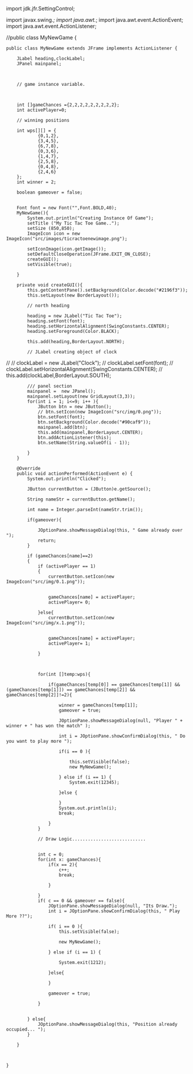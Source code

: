 import jdk.jfr.SettingControl;

import javax.swing.*;
import java.awt.*;
import java.awt.event.ActionEvent;
import java.awt.event.ActionListener;

//public class MyNewGame {


    public class MyNewGame extends JFrame implements ActionListener {

        JLabel heading,clockLabel;
        JPanel mainpanel;



        // game instance variable.



        int []gameChances ={2,2,2,2,2,2,2,2,2};
        int activePlayer=0;

        // winning positions

        int wps[][] = {
                {0,1,2},
                {3,4,5},
                {6,7,8},
                {0,3,6},
                {1,4,7},
                {2,5,8},
                {0,4,8},
                {2,4,6}
        };
        int winner = 2;

        boolean gameover = false;


        Font font = new Font("",Font.BOLD,40);
        MyNewGame(){
            System.out.println("Creating Instance Of Game");
            setTitle ("My Tic Tac Toe Game..");
            setSize (850,850);
            ImageIcon icon = new ImageIcon("src/images/ticractoenewimage.png");

            setIconImage(icon.getImage());
            setDefaultCloseOperation(JFrame.EXIT_ON_CLOSE);
            createGUI();
            setVisible(true);

        }

        private void createGUI(){
            this.getContentPane().setBackground(Color.decode("#2196f3"));
            this.setLayout(new BorderLayout());

            // north heading

            heading = new JLabel("Tic Tac Toe");
            heading.setFont(font);
            heading.setHorizontalAlignment(SwingConstants.CENTER);
            heading.setForeground(Color.BLACK);

            this.add(heading,BorderLayout.NORTH);

            // JLabel creating object of clock
//
//        clockLabel = new JLabel("Clock");
//        clockLabel.setFont(font);
//        clockLabel.setHorizontalAlignment(SwingConstants.CENTER);
//        this.add(clockLabel,BorderLayout.SOUTH);

            /// panel section
            mainpanel =  new JPanel();
            mainpanel.setLayout(new GridLayout(3,3));
            for(int i = 1; i<=9; i++ ){
                JButton btn = new JButton();
                // btn.setIcon(new ImageIcon("src/img/0.png"));
                btn.setFont(font);
                btn.setBackground(Color.decode("#90caf9"));
                mainpanel.add(btn);
                this.add(mainpanel,BorderLayout.CENTER);
                btn.addActionListener(this);
                btn.setName(String.valueOf(i - 1));

            }
        }

        @Override
        public void actionPerformed(ActionEvent e) {
            System.out.println("Clicked");

            JButton currentButton = (JButton)e.getSource();

            String nameStr = currentButton.getName();

            int name = Integer.parseInt(nameStr.trim());

            if(gameover){

                JOptionPane.showMessageDialog(this, " Game already over ");
                return;
            }

            if (gameChances[name]==2)
            {
                if (activePlayer == 1)
                {
                    currentButton.setIcon(new ImageIcon("src/img/0.1.png"));


                    gameChances[name] = activePlayer;
                    activePlayer= 0;

                }else{
                    currentButton.setIcon(new ImageIcon("src/img/x.1.png"));


                    gameChances[name] = activePlayer;
                    activePlayer= 1;

                }



                for(int []temp:wps){

                    if(gameChances[temp[0]] == gameChances[temp[1]] && (gameChances[temp[1]]) == gameChances[temp[2]] && gameChances[temp[2]]!=2){

                        winner = gameChances[temp[1]];
                        gameover = true;

                        JOptionPane.showMessageDialog(null, "Player " + winner + " has won the match" );

                        int i = JOptionPane.showConfirmDialog(this, " Do you want to play more ");

                        if(i == 0 ){

                            this.setVisible(false);
                            new MyNewGame();

                        } else if (i == 1) {
                            System.exit(12345);

                        }else {

                        }
                        System.out.println(i);
                        break;

                    }
                }

                // Draw Logic............................


                int c = 0;
                for(int x: gameChances){
                    if(x == 2){
                        c++;
                        break;

                    }

                }
                if( c == 0 && gameover == false){
                    JOptionPane.showMessageDialog(null, "Its Draw.");
                    int i = JOptionPane.showConfirmDialog(this, " Play More ??");

                    if( i == 0 ){
                        this.setVisible(false);

                        new MyNewGame();

                    } else if (i == 1) {

                        System.exit(1212);

                    }else{

                    }

                    gameover = true;

                }


            } else{
                JOptionPane.showMessageDialog(this, "Position already occupied... ");
            }

        }



    }

